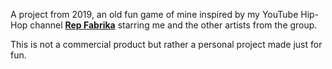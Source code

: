 A project from 2019, an old fun game of mine inspired by my YouTube Hip-Hop channel [**Rep Fabrika**](https://www.youtube.com/channel/UCJI3680-5xJdlXqOZVQhVtQ) starring me and the other artists from the group.

This is not a commercial product but rather a personal project made just for fun.